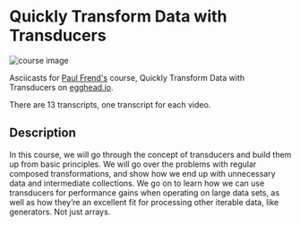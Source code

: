 # Quickly Transform Data with Transducers

![course image](https://d2eip9sf3oo6c2.cloudfront.net/series/square_covers/000/000/149/full/EGH_Transducers_Final.png)

Asciicasts for [Paul Frend's](https://egghead.io/instructors/paul-frend) course, Quickly Transform Data with Transducers on [egghead.io](https://egghead.io/courses/quickly-transform-data-with-transducers).

There are 13 transcripts, one transcript for each video.

## Description
In this course, we will go through the concept of transducers and build them up from basic principles. We will go over the problems with regular composed transformations, and show how we end up with unnecessary data and intermediate collections. We go on to learn how we can use transducers for performance gains when operating on large data sets, as well as how they’re an excellent fit for processing other iterable data, like generators. Not just arrays.